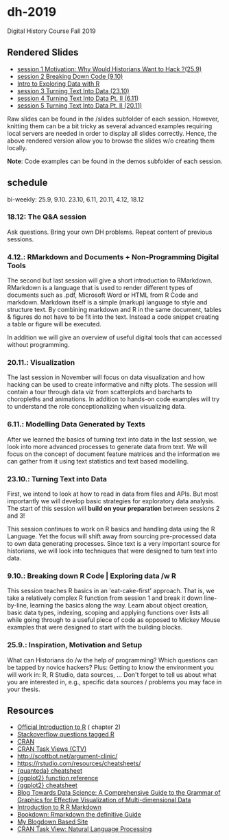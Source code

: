 # dh-2019
Digital History Course Fall 2019

## Rendered Slides

- [session 1 Motivation: Why Would Historians Want to Hack ?(25.9)](https://dh2019-session1.netlify.com)
- [session 2 Breaking Down Code (9.10)](https://dh2019-session2.netlify.com)
- [Intro to Exploring Data with R](https://dh2019-data-in-r.netlify.com)
- [session 3 Turning Text Into Data (23.10)](https://dh2019-session3.netlify.com)
- [session 4 Turning Text Into Data Pt. II (6.11)](https://dh2019-session4.netlify.com)
- [session 5 Turning Text Into Data Pt. II (20.11)](https://dh2019-session5.netlify.com)

Raw slides can be found in the /slides subfolder of each session. However, knitting them can be a bit tricky as several advanced examples requiring local servers are needed in order to display all slides correctly. Hence, the above rendered version allow you to browse the slides w/o creating them locally. 

**Note**: Code examples can be found in the demos subfolder of each session. 


## schedule

bi-weekly: 25.9, 9.10. 23.10, 6.11, 20.11, 4.12, 18.12

### 18.12: The Q&A session

Ask questions. Bring your own DH problems. Repeat content of previous sessions. 


### 4.12.: RMarkdown and Documents + Non-Programming Digital Tools

The second but last session will give a short introduction to RMarkdown.
RMarkdown is a language that is used to render different types of documents such as .pdf, Microsoft Word or HTML from R Code and markdown. Markdown itself is a simple (markup) language to style and structure text. By combining markdown and R in the same document, tables & figures do not have to be fit into the text. Instead a code snippet creating a table or figure will be executed. 

In addition we will give an overview of useful digital tools that can accessed without programming. 



### 20.11.: Visualization

The last session in November will focus on data visualization and how hacking can be used to create informative and nifty plots. The session will contain a tour through data viz from scatterplots and barcharts to choropleths and animations. In addition to hands-on code examples will try to understand the role conceptionalizing when visualizing data.



### 6.11.: Modelling Data Generated by Texts

After we learned the basics of turning text into data in the last session, we look into more advanced processes to generate data from text.
We will focus on the concept of document feature matrices and the information we can gather from it using text statistics and text based modelling.

### 23.10.: Turning Text into Data

First, we intend to look at how to read in data from files and APIs. But most importantly we will develop basic strategies for exploratory data analysis. The start of this session will **build on your preparation** between sessions 2 and 3!

This session continues to work on R basics and handling data using the R Language. Yet the focus will shift away from 
sourcing pre-processed data to own data generating processes. Since text is a very important source for historians, we 
will look into techniques that were designed to turn text into data. 


### 9.10.: Breaking down R Code | Exploring data /w R

This session teaches R basics in an 'eat-cake-first' approach. That is, we take a relatively complex R function from session 1 and break it down line-by-line, learning the basics along the way. Learn about object creation, basic data types, indexing, scoping and applying functions over lists all while going through to a useful piece of code as opposed to Mickey Mouse examples that were designed to start with the building blocks.



### 25.9.: Inspiration, Motivation and Setup

What can Historians do /w the help of programming? Which questions can be tapped by novice hackers? 
Plus: Getting to know the environment you will work in: R, R Studio, data sources, ... 
Don't forget to tell us about what you are interested in, e.g., specific data sources / problems you may face in your thesis. 



## Resources 

- [Official Introduction to R](https://cran.r-project.org/doc/manuals/R-intro.pdf) ( chapter 2)
- [Stackoverflow questions tagged R](http://stackoverflow.com/questions/tagged/r)
- [CRAN](https://cran.r-project.org)
- [CRAN Task Views (CTV)](https://cran.r-project.org/web/views/)
- http://scottbot.net/argument-clinic/
- https://rstudio.com/resources/cheatsheets/
- [{quanteda} cheatsheet](https://muellerstefan.net/files/quanteda-cheatsheet.pdf)
- [{ggplot2} function reference](https://ggplot2.tidyverse.org/reference/)
- [{ggplot2} cheatsheet](https://github.com/rstudio/cheatsheets/blob/master/data-visualization-2.1.pdf)
- [Blog Towards Data Science: A Comprehensive Guide to the Grammar of Graphics for Effective Visualization of Multi-dimensional Data](https://towardsdatascience.com/a-comprehensive-guide-to-the-grammar-of-graphics-for-effective-visualization-of-multi-dimensional-1f92b4ed4149)
- [Introduction to R R Markdown](https://rmarkdown.rstudio.com/articles_intro.html)
- [Bookdown: Rmarkdown the definitive Guide](https://bookdown.org/yihui/rmarkdown/)
- [My Blogdown Based Site](https://whatsgood.io)
- [CRAN Task View: Natural Language Processing](https://cran.r-project.org/web/views/NaturalLanguageProcessing.html)

